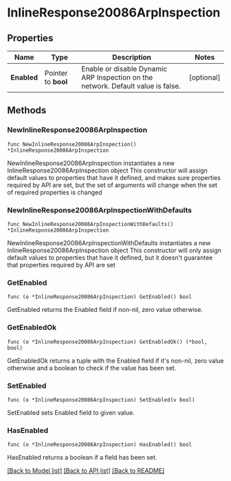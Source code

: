 # InlineResponse20086ArpInspection

## Properties

Name | Type | Description | Notes
------------ | ------------- | ------------- | -------------
**Enabled** | Pointer to **bool** | Enable or disable Dynamic ARP Inspection on the network. Default value is false. | [optional] 

## Methods

### NewInlineResponse20086ArpInspection

`func NewInlineResponse20086ArpInspection() *InlineResponse20086ArpInspection`

NewInlineResponse20086ArpInspection instantiates a new InlineResponse20086ArpInspection object
This constructor will assign default values to properties that have it defined,
and makes sure properties required by API are set, but the set of arguments
will change when the set of required properties is changed

### NewInlineResponse20086ArpInspectionWithDefaults

`func NewInlineResponse20086ArpInspectionWithDefaults() *InlineResponse20086ArpInspection`

NewInlineResponse20086ArpInspectionWithDefaults instantiates a new InlineResponse20086ArpInspection object
This constructor will only assign default values to properties that have it defined,
but it doesn't guarantee that properties required by API are set

### GetEnabled

`func (o *InlineResponse20086ArpInspection) GetEnabled() bool`

GetEnabled returns the Enabled field if non-nil, zero value otherwise.

### GetEnabledOk

`func (o *InlineResponse20086ArpInspection) GetEnabledOk() (*bool, bool)`

GetEnabledOk returns a tuple with the Enabled field if it's non-nil, zero value otherwise
and a boolean to check if the value has been set.

### SetEnabled

`func (o *InlineResponse20086ArpInspection) SetEnabled(v bool)`

SetEnabled sets Enabled field to given value.

### HasEnabled

`func (o *InlineResponse20086ArpInspection) HasEnabled() bool`

HasEnabled returns a boolean if a field has been set.


[[Back to Model list]](../README.md#documentation-for-models) [[Back to API list]](../README.md#documentation-for-api-endpoints) [[Back to README]](../README.md)


